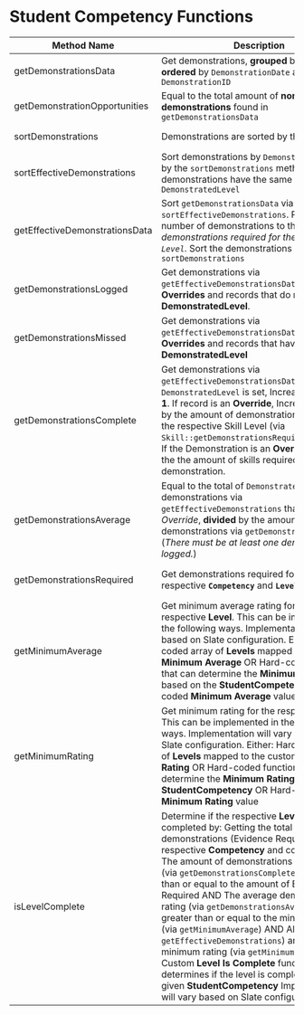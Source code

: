 # Student Competency Functions

| Method Name | Description | Output |
| ----------- | ----------- | ------ |
| getDemonstrationsData | Get demonstrations, **grouped** by `SkillID` and **ordered** by `DemonstrationDate` and `DemonstrationID` | Array of demonstrations
| getDemonstrationOpportunities | Equal to the total amount of **non-Override demonstrations** found in `getDemonstrationsData` | Array of demonstrations
| sortDemonstrations | Demonstrations are sorted by their `ID` | Array of demonstrations
| sortEffectiveDemonstrations | Sort demonstrations by `DemonstratedLevel`, or by the `sortDemonstrations` method if the demonstrations have the same `DemonstratedLevel` | Array of demonstrations
| getEffectiveDemonstrationsData | Sort `getDemonstrationsData` via `sortEffectiveDemonstrations`. Reduce the number of demonstrations to the amount of *demonstrations required for the respective `Level`*. Sort the demonstrations again via `sortDemonstrations` | Array of demonstrations
| getDemonstrationsLogged | Get demonstrations via `getEffectiveDemonstrationsData`. Exclude **Overrides** and records that do not have a **DemonstratedLevel**. | Total of demonstrations found
| getDemonstrationsMissed | Get demonstrations via `getEffectiveDemonstrationsData`. Exclude **Overrides** and records that have a **DemonstratedLevel** | Total of demonstrations found
| getDemonstrationsComplete | Get demonstrations via `getEffectiveDemonstrationsData`. If `DemonstratedLevel` is set, Increase the total by **1**. If record is an **Override**, Increase the total by the amount of demonstrations required for the respective Skill Level (via `Skill::getDemonstrationsRequiredByLevel()`). If the Demonstration is an **Override**, equal to the the amount of skills required for that demonstration. | Total of demonstrations completed
| getDemonstrationsAverage | Equal to the total of `DemonstratedLevel` for demonstrations via `getEffectiveDemonstrations` that are *not an Override*, **divided** by the amount of demonstrations via `getDemonstrationsLogged`. (*There must be at least one demonstration logged.*) | Average **DemonstratedLevel** for demonstrations
| getDemonstrationsRequired | Get demonstrations required for the respective **`Competency`** and **`Level`** | Total of demonstrations required
| getMinimumAverage | Get minimum average rating for the respective **Level**. This can be implemented in the following ways. Implementation will vary based on Slate configuration. Either: Hard-coded array of **Levels** mapped to the custom **Minimum Average** OR Hard-coded function that can determine the **Minimum Average** based on the **StudentCompetency** OR Hard-coded **Minimum Average** value. | Minimum Average Rating
| getMinimumRating | Get minimum rating for the respective **Level**. This can be implemented in the following ways. Implementation will vary based on Slate configuration. Either: Hard-coded array of **Levels** mapped to the custom **Minimum Rating** OR Hard-coded function that can determine the **Minimum Rating** based on the **StudentCompetency** OR Hard-coded **Minimum Rating** value | Minimum Rating
| isLevelComplete | Determine if the respective **Level** is completed by: Getting the total of demonstrations (Evidence Required) for the respective **Competency** and confirming that The amount of demonstrations completed (via `getDemonstrationsCompleted`) is greater than or equal to the amount of Evidence Required AND The average demonstration rating (via `getDemonstrationsAverage`) is greater than or equal to the minimum average (via `getMinimumAverage`) AND All ratings (via `getEffectiveDemonstrations`) are above the minimum rating (via `getMinimumRating`). Custom **Level Is Complete** function that determines if the level is completed for the given **StudentCompetency** Implementation will vary based on Slate configuration. | **True** or **False**
